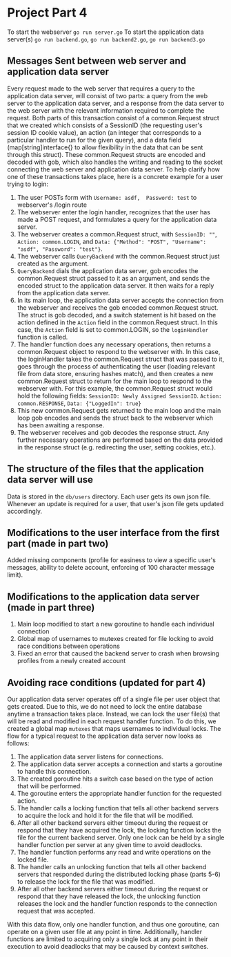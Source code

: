 Project Part 4
==============
To start the webserver `go run server.go`
To start the application data server(s) `go run backend.go`, `go run backend2.go`, `go run backend3.go`

Messages Sent between web server and application data server
-------------------------------------------------------------

Every request made to the web server that requires a query to the application data server, will consist of two parts: a query from the web server to the application data server, and a response from the data server to the web server with the relevant information required to complete the request. Both parts of this transaction consist of a common.Request struct that we created which consists of a SessionID (the requesting user's session ID cookie value), an action (an integer that corresponds to a particular handler to run for the given query), and a data field (map[string]interface{} to allow flexibility in the data that can be sent through this struct). These common.Request structs are encoded and decoded with gob, which also handles the writing and reading to the socket connecting the web server and application data server. To help clarify how one of these transactions takes place, here is a concrete example for a user trying to login:

1. The user POSTs form with `Username: asdf,  Password: test` to webserver's /login route
2. The webserver enter the login handler, recognizes that the user has made a POST request, and formulates a query for the application data server.
3. The webserver creates a common.Request struct, with `SessionID: ""`, `Action: common.LOGIN`, and `Data: {"Method": "POST", "Username": "asdf", "Password": "test"}`.
4. The webserver calls `QueryBackend` with the common.Request struct just created as the argument.
5. `QueryBackend` dials the application data server, gob encodes the common.Request struct passed to it as an argument, and sends the encoded struct to the application data server. It then waits for a reply from the application data server.
6. In its main loop, the application data server accepts the connection from the webserver and receives the gob encoded common.Request struct. The struct is gob decoded, and a switch statement is hit based on the action defined in the `Action` field in the common.Request struct. In this case, the `Action` field is set to common.LOGIN, so the `loginHandler` function is called. 
7. The handler function does any necessary operations, then returns a common.Request object to respond to the webserver with. In this case, the loginHandler takes the common.Request struct that was passed to it, goes through the process of authenticating the user (loading relevant file from data store, ensuring hashes match), and then creates a new common.Request struct to return for the main loop to respond to the webserver with. For this example, the common.Request struct would hold the following fields: `SessionID: Newly Assigned SessionID`. `Action: common.RESPONSE`, `Data: {"LoggedIn": true}`
8. This new common.Request gets returned to the main loop and the main loop gob encodes and sends the struct back to the webserver which has been awaiting a response.
9. The webserver receives and gob decodes the response struct. Any further necessary operations are performed based on the data provided in the response struct (e.g. redirecting the user, setting cookies, etc.).

The structure of the files that the application data server will use
---------------------------------------------------------------------
Data is stored in the `db/users` directory. Each user gets its own json file. Whenever an update is required for a user, that user's json file gets updated accordingly.

Modifications to the user interface from the first part (made in part two)
--------------------------------------------------------------------------
Added missing components (profile for easiness to view a specific user's messages, ability to delete account, enforcing of 100 character message limit).

Modifications to the application data server (made in part three)
-----------------------------------------------------------------
1. Main loop modified to start a new goroutine to handle each individual connection
2. Global map of usernames to mutexes created for file locking to avoid race conditions between operations
3. Fixed an error that caused the backend server to crash when browsing profiles from a newly created account

Avoiding race conditions (updated for part 4)
---------------------------------------------
Our application data server operates off of a single file per user object that gets created. Due to this, we do not need to lock the entire database anytime a transaction takes place. Instead, we can lock the user file(s) that will be read and modified in each request handler function. To do this, we created a global map `mutexes` that maps usernames to individual locks. The flow for a typical request to the application data server now looks as follows:

1. The application data server listens for connections.
2. The application data server accepts a connection and starts a goroutine to handle this connection.
3. The created goroutine hits a switch case based on the type of action that will be performed.
4. The goroutine enters the appropriate handler function for the requested action.
5. The handler calls a locking function that tells all other backend servers to acquire the lock and hold it for the file that will be modified.
6. After all other backend servers either timeout during the request or respond that they have acquired the lock, the locking function locks the file for the current backend server. Only one lock can be held by a single handler function per server at any given time to avoid deadlocks.
7. The handler function performs any read and write operations on the locked file.
8. The handler calls an unlocking function that tells all other backend servers that responded during the distributed locking phase (parts 5-6) to release the lock for the file that was modified.
9. After all other backend servers either timeout during the request or respond that they have released the lock, the unlocking function releases the lock and the handler function responds to the connection request that was accepted.

With this data flow, only one handler function, and thus one goroutine, can operate on a given user file at any point in time. Additionally, handler functions are limited to acquiring only a single lock at any point in their execution to avoid deadlocks that may be caused by context switches. 
